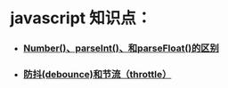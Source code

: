 # javascript 知识点：

 *  ### [Number()、parseInt()、和parseFloat()的区别](/modules/js-dot/number-parseInt-parseFloat)

 * ###  [防抖(debounce)和节流（throttle）](/modules/js-dot/debounce-throttle)




 
